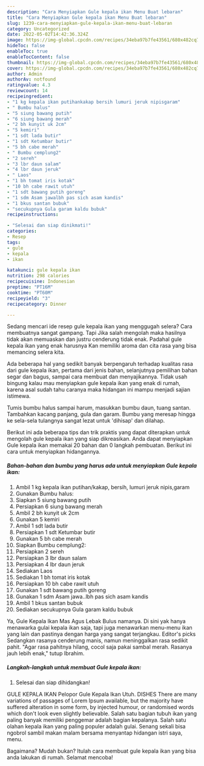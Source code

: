 ```yaml
---
description: "Cara Menyiapkan Gule kepala ikan Menu Buat lebaran"
title: "Cara Menyiapkan Gule kepala ikan Menu Buat lebaran"
slug: 1239-cara-menyiapkan-gule-kepala-ikan-menu-buat-lebaran
category: Uncategorized
date: 2022-05-02T14:42:36.324Z
image: https://img-global.cpcdn.com/recipes/34eba97b7fe43561/680x482cq70/gule-kepala-ikan-foto-resep-utama.jpg
hideToc: false
enableToc: true
enableTocContent: false
thumbnail: https://img-global.cpcdn.com/recipes/34eba97b7fe43561/680x482cq70/gule-kepala-ikan-foto-resep-utama.jpg
cover: https://img-global.cpcdn.com/recipes/34eba97b7fe43561/680x482cq70/gule-kepala-ikan-foto-resep-utama.jpg
author: Admin
authorAv: notfound
ratingvalue: 4.3
reviewcount: 14
recipeingredient:
- "1 kg kepala ikan putihankakap bersih lumuri jeruk nipisgaram"
- " Bumbu halus"
- "5 siung bawang putih"
- "6 siung bawang merah"
- "2 bh kunyit uk 2cm"
- "5 kemiri"
- "1 sdt lada butir"
- "1 sdt Ketumbar butir"
- "5 bh cabe merah"
- " Bumbu cemplung2"
- "2 sereh"
- "3 lbr daun salam"
- "4 lbr daun jeruk"
- " Laos"
- "1 bh tomat iris kotak"
- "10 bh cabe rawit utuh"
- "1 sdt bawang putih goreng"
- "1 sdm Asam jawalbh pas sich asam kandis"
- "1 bkus santan bubuk"
- "secukupnya Gula garam kaldu bubuk"
recipeinstructions:

- "Selesai dan siap dinikmati!"
categories:
- Resep
tags:
- gule
- kepala
- ikan

katakunci: gule kepala ikan 
nutrition: 298 calories
recipecuisine: Indonesian
preptime: "PT16M"
cooktime: "PT60M"
recipeyield: "3"
recipecategory: Dinner

---
```



Sedang mencari ide resep gule kepala ikan yang menggugah selera? Cara membuatnya sangat gampang. Tapi Jika salah mengolah maka hasilnya tidak akan memuaskan dan justru cenderung tidak enak. Padahal gule kepala ikan yang enak harusnya Kan memiliki aroma dan cita rasa yang bisa memancing selera kita.


Ada beberapa hal yang sedikit banyak berpengaruh terhadap kualitas rasa dari gule kepala ikan, pertama dari jenis bahan, selanjutnya pemilihan bahan segar dan bagus, sampai cara membuat dan menyajikannya. Tidak usah bingung kalau mau menyiapkan gule kepala ikan yang enak di rumah, karena asal sudah tahu caranya maka hidangan ini mampu menjadi sajian istimewa.

Tumis bumbu halus sampai harum, masukkan bumbu daun, tuang santan. Tambahkan kacang panjang, gula dan garam. Bumbu yang meresap hingga ke sela-sela tulangnya sangat lezat untuk &#39;dihisap&#39; dan dilahap.


Berikut ini ada beberapa tips dan trik praktis yang dapat diterapkan untuk mengolah gule kepala ikan yang siap dikreasikan. Anda dapat menyiapkan Gule kepala ikan memakai 20 bahan dan 0 langkah pembuatan. Berikut ini cara untuk menyiapkan hidangannya.

<!--inarticleads1-->

##### Bahan-bahan dan bumbu yang harus ada untuk menyiapkan Gule kepala ikan:

1. Ambil 1 kg kepala ikan putihan/kakap, bersih, lumuri jeruk nipis,garam
1. Gunakan  Bumbu halus:
1. Siapkan 5 siung bawang putih
1. Persiapkan 6 siung bawang merah
1. Ambil 2 bh kunyit uk 2cm
1. Gunakan 5 kemiri
1. Ambil 1 sdt lada butir
1. Persiapkan 1 sdt Ketumbar butir
1. Gunakan 5 bh cabe merah
1. Siapkan  Bumbu cemplung2:
1. Persiapkan 2 sereh
1. Persiapkan 3 lbr daun salam
1. Persiapkan 4 lbr daun jeruk
1. Sediakan  Laos
1. Sediakan 1 bh tomat iris kotak
1. Persiapkan 10 bh cabe rawit utuh
1. Gunakan 1 sdt bawang putih goreng
1. Gunakan 1 sdm Asam jawa..lbh pas sich asam kandis
1. Ambil 1 bkus santan bubuk
1. Sediakan secukupnya Gula garam kaldu bubuk


Ya, Gule Kepala Ikan Mas Agus Lebak Bulus namanya. Di sini yak hanya menawarka gulai kepala ikan saja, tapi juga menawarkan menu-menu ikan yang lain dan pastinya dengan harga yang sangat terjangkau. Editor&#39;s picks Sedangkan rasanya cenderung manis, namun meninggalkan rasa sedikit pahit. &#34;Agar rasa pahitnya hilang, cocol saja pakai sambal merah. Rasanya jauh lebih enak,&#34; tutup Ibrahim. 

<!--inarticleads2-->

##### Langkah-langkah untuk membuat Gule kepala ikan:


1. Selesai dan siap dihidangkan!

GULE KEPALA IKAN Pelopor Gule Kepala Ikan Utuh. DISHES There are many variations of passages of Lorem Ipsum available, but the majority have suffered alteration in some form, by injected humour, or randomised words which don&#39;t look even slightly believable. Salah satu bagian tubuh ikan yang paling banyak memiliki penggemar adalah bagian kepalanya. Salah satu olahan kepala ikan yang paling populer adalah gulai. Senang sekali bisa ngobrol sambil makan malam bersama menyantap hidangan istri saya, menu. 

Bagaimana? Mudah bukan? Itulah cara membuat gule kepala ikan yang bisa anda lakukan di rumah. Selamat mencoba!
